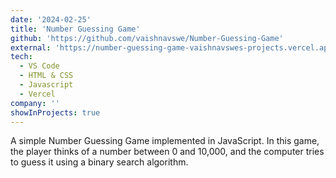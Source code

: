 ```yaml
---
date: '2024-02-25'
title: 'Number Guessing Game'
github: 'https://github.com/vaishnavswe/Number-Guessing-Game'
external: 'https://number-guessing-game-vaishnavswes-projects.vercel.app/'
tech:
  - VS Code
  - HTML & CSS
  - Javascript
  - Vercel
company: ''
showInProjects: true
---
```


A simple Number Guessing Game implemented in JavaScript. In this game, the player thinks of a number between 0 and 10,000, and the computer tries to guess it using a binary search algorithm.
